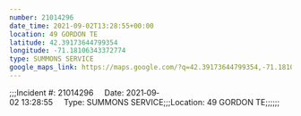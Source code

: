 ```yaml
---
number: 21014296
date_time: 2021-09-02T13:28:55+00:00
location: 49 GORDON TE
latitude: 42.39173644799354
longitude: -71.18106343372774
type: SUMMONS SERVICE
google_maps_link: https://maps.google.com/?q=42.39173644799354,-71.18106343372774
---
```


;;;Incident #: 21014296     Date: 2021‐09‐02 13:28:55     Type: SUMMONS SERVICE;;;Location: 49 GORDON TE;;;;;;
